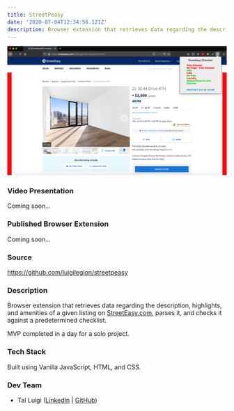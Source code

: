 ```yaml
---
title: StreetPeasy
date: '2020-07-04T12:34:56.121Z'
description: Browser extension that retrieves data regarding the description, highlights, and amenities of a given listing on StreetEasy.com, parses it, and checks it against a predetermined checklist.
---
```


![StreetPeasy Screenshot](./streetpeasy.png)

### Video Presentation

Coming soon...

### Published Browser Extension

Coming soon...

### Source

<https://github.com/luigilegion/streetpeasy>

### Description

Browser extension that retrieves data regarding the description, highlights, and amenities of a given listing on [StreetEasy.com](https://streeteasy.com), parses it, and checks it against a predetermined checklist.

MVP completed in a day for a solo project.

### Tech Stack

Built using Vanilla JavaScript, HTML, and CSS.

### Dev Team

- Tal Luigi ([LinkedIn](https://www.linkedin.com/in/talluigi) | [GitHub](https://github.com/luigilegion))
